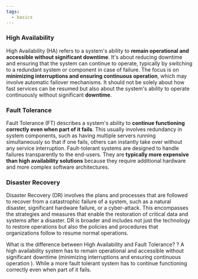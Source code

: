 ```yaml
---
tags:
  - basics
---
```


### High Availability

High Availability (HA) refers to a system's ability to **remain operational and accessible without significant downtime**. It's about reducing downtime and ensuring that the system can continue to operate, typically by switching to a redundant system or component in case of failure. The focus is on **minimizing interruptions and ensuring continuous operation**, which may involve automatic failover mechanisms. It should not be solely about how fast services can be resumed but also about the system's ability to operate continuously without significant **downtime**.

### Fault Tolerance

Fault Tolerance (FT) describes a system's ability to **continue functioning correctly even when part of it fails**. This usually involves redundancy in system components, such as having multiple servers running simultaneously so that if one fails, others can instantly take over without any service interruption. Fault-tolerant systems are designed to handle failures transparently to the end-users. They are **typically more expensive than high availability solutions** because they require additional hardware and more complex software architectures.

### Disaster Recovery

Disaster Recovery (DR) involves the plans and processes that are followed to recover from a catastrophic failure of a system, such as a natural disaster, significant hardware failure, or a cyber-attack. This encompasses the strategies and measures that enable the restoration of critical data and systems after a disaster. DR is broader and includes not just the technology to restore operations but also the policies and procedures that organizations follow to resume normal operations.

What is the difference between High Availability and Fault Tolerance?
?
A high availability system has to remain operational and accessible without significant downtime (minimizing interruptions and ensuring continuous operation ).
While a more fault tolerant system has to continue functioning correctly even when part of it fails.
<!--SR:!2024-09-27,42,250-->